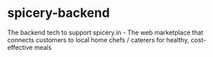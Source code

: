 # spicery-backend
The backend tech to support spicery.in - The web marketplace that connects customers to local home chefs / caterers for healthy, cost-effective meals
